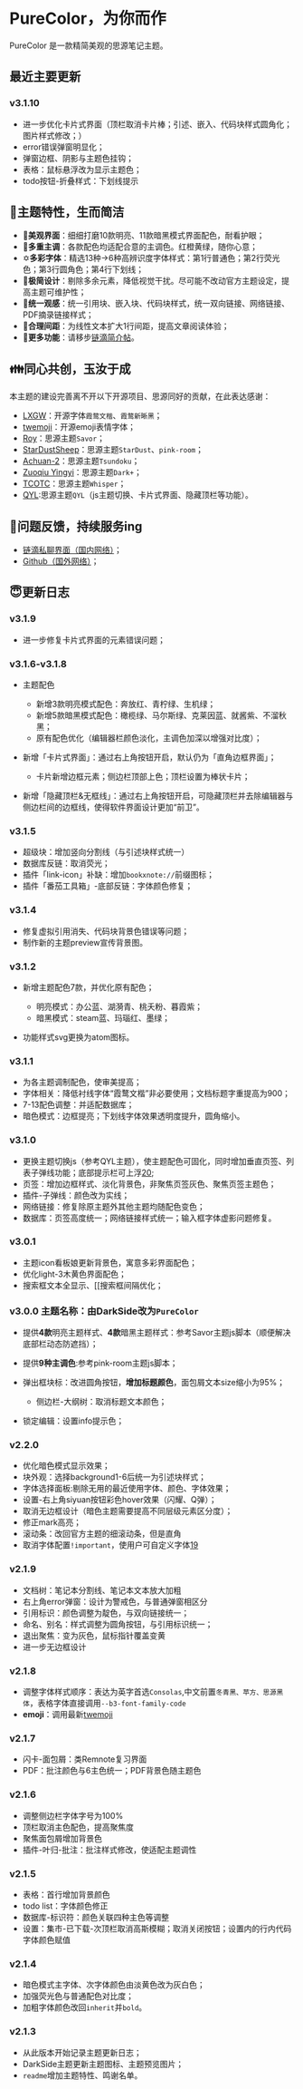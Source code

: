 # PureColor，为你而作

PureColor 是一款精简美观的思源笔记主题。

## 最近主要更新

### v3.1.10

- 进一步优化卡片式界面（顶栏取消卡片棒；引述、嵌入、代码块样式圆角化；图片样式修改；）
- error错误弹窗明显化；
- 弹窗边框、阴影与主题色挂钩；
- 表格：鼠标悬浮改为显示主题色；
- todo按钮-折叠样式：下划线提示

## 🥰主题特性，生而简洁

- 🎨**美观界面**：细细打磨10款明亮、11款暗黑模式界面配色，耐看护眼；
- 🌈**多重主调**：各款配色均适配合意的主调色。红橙黄绿，随你心意；
- ✡**多彩字体**：精选13种→6种高辨识度字体样式：第1行普通色；第2行荧光色；第3行圆角色；第4行下划线；
- 🔪**极简设计**：剔除多余元素，降低视觉干扰。尽可能不改动官方主题设定，提高主题可维护性；
- 🔗**统一观感**：统一引用块、嵌入块、代码块样式，统一双向链接、网络链接、PDF摘录链接样式；
- 📰**合理间距**：为线性文本扩大1行间距，提高文章阅读体验；
- 🥾**更多功能**：请移步[链滴简介帖](https://ld246.com/article/1745120070974)。

## 👪同心共创，玉汝于成

本主题的建设完善离不开以下开源项目、思源同好的贡献，在此表达感谢：

- [LXGW](https://github.com/lxgw)：开源字体`霞鹜文楷`、`霞鹜新晰黑`；
- [twemoji](https://app.unpkg.com/twemoji-colr-font@15.0.3)：开源emoji表情字体；
- [Roy](https://github.com/royc01)：思源主题`Savor`；
- [StarDustSheep](https://github.com/StarDustSheep)：思源主题`StarDust`、`pink-room`；
- [Achuan-2](https://github.com/Achuan-2)：思源主题`Tsundoku`；
- [Zuoqiu Yingyi](https://github.com/Zuoqiu-Yingyi)：思源主题`Dark+`；
- [TCOTC](https://github.com/TCOTC/Whisper)：思源主题`Whisper`；
- [QYL](https://github.com/QYLexpired/QYL-theme):思源主题`QYL`（js主题切换、卡片式界面、隐藏顶栏等功能）。

## 🤔问题反馈，持续服务ing

- [链滴私聊界面（国内网络）](https://ld246.com/chats/PiChou)；
- [Github（国外网络）](https://github.com/pureTrue/siyuan-theme-darkside/issues)；

## 😇更新日志

### v3.1.9

- 进一步修复卡片式界面的元素错误问题；

### v3.1.6-v3.1.8

- 主题配色

  - 新增3款明亮模式配色：奔放红、青柠绿、生机绿；
  - 新增5款暗黑模式配色：橄榄绿、马尔斯绿、克莱因蓝、就酱紫、不溜秋黑；
  - 原有配色优化（编辑器栏颜色淡化，主调色加深以增强对比度）；

- 新增「卡片式界面」：通过右上角按钮开启，默认仍为「直角边框界面」；

  - 卡片新增边框元素；侧边栏顶部上色；顶栏设置为棒状卡片；

- 新增「隐藏顶栏&无框线」：通过右上角按钮开启，可隐藏顶栏并去除编辑器与侧边栏间的边框线，使得软件界面设计更加“前卫”。

### v3.1.5

- 超级块：增加竖向分割线（与引述块样式统一）
- 数据库反链：取消荧光；
- 插件「link-icon」补缺：增加`bookxnote://`前缀图标；
- 插件「番茄工具箱」-底部反链：字体颜色修复；

### v3.1.4

- 修复虚拟引用消失、代码块背景色错误等问题；
- 制作新的主题preview宣传背景图。

### v3.1.2

- 新增主题配色7款，并优化原有配色；

  - 明亮模式：办公蓝、湖漪青、桃夭粉、暮霞紫；
  - 暗黑模式：steam蓝、玛瑙红、墨绿；

- 功能样式svg更换为atom图标。 

### v3.1.1

- 为各主题调制配色，使审美提高；
- 字体相关：降低衬线字体“霞鹜文楷”非必要使用；文档标题字重提高为900；
- 7-13配色调整：并适配数据库；
- 暗色模式：边框提亮；下划线字体效果透明度提升，圆角缩小。

### v3.1.0

- 更换主题切换js（参考QYL主题），使主题配色可固化，同时增加垂直页签、列表子弹线功能；底部提示栏可上浮[20](https://github.com/pureTrue/siyuan-theme-darkside/issues/20);
- 页签：增加边框样式、淡化背景色，非聚焦页签灰色、聚焦页签主题色；
- 插件-子弹线：颜色改为实线；
- 网络链接：修复除原主题外其他主题均随配色变色；
- 数据库：页签高度统一；网络链接样式统一；输入框字体虚影问题修复。

### v3.0.1

- 主题icon看板娘更新背景色，寓意多彩界面配色；
- 优化light-3木黄色界面配色；
- 搜索框文本全显示、[[搜索框间隔优化；

### v3.0.0 主题名称：由DarkSide改为`PureColor`

- 提供**4款**明亮主题样式、**4款**暗黑主题样式：参考Savor主题js脚本（顺便解决底部栏动态防遮挡）；
- 提供**9种主调色**:参考pink-room主题js脚本；
- 弹出框块标：改进圆角按钮，**增加标题颜色**，面包屑文本size缩小为95%；

  - 侧边栏-大纲树：取消标题文本颜色；

- 锁定编辑：设置info提示色；

### v2.2.0

- 优化暗色模式显示效果；
- 块外观：选择background1-6后统一为引述块样式；
- 字体选择面板:剔除无用的最近使用字体、颜色、字体效果；
- 设置-右上角siyuan按钮彩色hover效果（闪耀、Q弹）；
- 取消无边框设计（暗色主题需要提高不同层级元素区分度）；
- 修正mark高亮；
- 滚动条：改回官方主题的细滚动条，但是直角
- 取消字体配置`!important`，使用户可自定义字体[19](https://github.com/pureTrue/siyuan-theme-darkside/issues/19)

### v2.1.9

- 文档树：笔记本分割线、笔记本文本放大加粗
- 右上角error弹窗：设计为警戒色，与普通弹窗相区分
- 引用标识：颜色调整为靛色，与双向链接统一；
- 命名、别名：样式调整为圆角按钮，与引用标识统一；
- 退出聚焦：变为灰色，鼠标指针覆盖变黄
- 进一步无边框设计

### v2.1.8

- 调整字体样式顺序：表达为英字首选`Consolas`,中文前置`冬青黑、苹方、思源黑体`，表格字体直接调用`--b3-font-family-code`
- **emoji**：调用最新[twemoji](https://app.unpkg.com/twemoji-colr-font@15.0.3)

### v2.1.7

- 闪卡-面包屑：类Remnote复习界面
- PDF：批注颜色与6主色统一；PDF背景色随主题色

### v2.1.6

- 调整侧边栏字体字号为100%
- 顶栏取消主色配色，提高聚焦度
- 聚焦面包屑增加背景色
- 插件-叶归-批注：批注样式修改，使适配主题调性

### v2.1.5

- 表格：首行增加背景颜色
- todo list：字体颜色修正
- 数据库-标识符：颜色关联四种主色等调整
- 设置：集市-已下载-次顶栏取消高斯模糊；取消关闭按钮；设置内的行内代码字体颜色赋值

### v2.1.4

- 暗色模式主字体、次字体颜色由淡黄色改为灰白色；
- 加强荧光色与普通配色对比度；
- 加粗字体颜色改回`inherit`并`bold`。

### v2.1.3

- 从此版本开始记录主题更新日志；
- DarkSide主题更新主题图标、主题预览图片；
- `readme`增加主题特性、鸣谢名单。